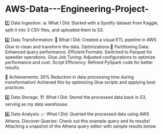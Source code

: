 # AWS-Data---Engineering-Project-
1️⃣ Data Ingestion: 📊
             What I Did: Started with a Spotify dataset from Kaggle, split it into
             3 CSV files, and uploaded them to S3. 

2️⃣ Data Transformation: 🔄
             What I Did: Created a visual ETL pipeline in AWS Glue to clean and
             transform the data. 
Optimizations:🚀
          Partitioning Data: Enhanced query performance.
          Efficient Formats: Switched to Parquet for speedier operations.
          Glue Job Tuning: Adjusted configurations to optimize performance 
          and cost.
          Script Efficiency: Refined PySpark code for better results.

🌟 Achievements:
             30% Reduction in data processing time during transformation! 
             Achieved this by optimizing Glue scripts and applying best practices.

3️⃣ Data Storage: 🏗️
             What I Did: Stored the processed data back in S3, serving as my data
             warehouse. 

4️⃣ Data Analysis: 📈
            What I Did: Queried the processed data using AWS Athena. 
            Discover Queries: Check out this example query and its results!
            Attaching a snapshot of the Athena query editor with sample results 
            below.
